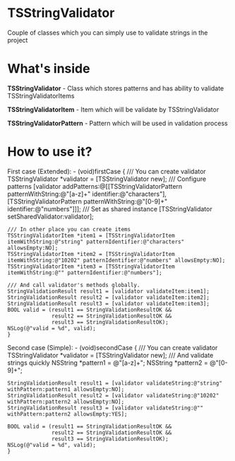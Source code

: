 TSStringValidator
=================

Couple of classes which you can simply use to validate strings in the project

What's inside
==================

**TSStringValidator** - Class which stores patterns and has ability to validate TSStringValidatorItems

**TSStringValidatorItem** - Item which will be validate by TSStringValidator

**TSStringValidatorPattern** - Pattern which will be used in validation process

How to use it?
=================
First case (Extended):
    - (void)firstCase {
    /// You can create validator
    TSStringValidator *validator = [TSStringValidator new];
    /// Configure patterns
    [validator addPatterns:@[[TSStringValidatorPattern patternWithString:@"[a-z]+" identifier:@"characters"],
                             [TSStringValidatorPattern patternWithString:@"[0-9]+" identifier:@"numbers"]]];
    /// Set as shared instance
    [TSStringValidator setSharedValidator:validator];
    
    /// In other place you can create items
    TSStringValidatorItem *item1 = [TSStringValidatorItem itemWithString:@"string" patternIdentifier:@"characters" allowsEmpty:NO];
    TSStringValidatorItem *item2 = [TSStringValidatorItem itemWithString:@"10202" patternIdentifier:@"numbers" allowsEmpty:NO];
    TSStringValidatorItem *item3 = [TSStringValidatorItem itemWithString:@"" patternIdentifier:@"numbers"];
    
    /// And call validator's methods globally.
    StringValidationResult result1 = [validator validateItem:item1];
    StringValidationResult result2 = [validator validateItem:item2];
    StringValidationResult result3 = [validator validateItem:item3];
    BOOL valid = (result1 == StringValidationResultOK &&
                  result2 == StringValidationResultOK &&
                  result3 == StringValidationResultOK);
    NSLog(@"valid = %d", valid);
    }

Second case (Simple):
    - (void)secondCase {
    /// You can create validator
    TSStringValidator *validator = [TSStringValidator new];
    /// And validate strings quickly
    NSString *pattern1 = @"[a-z]+";
    NSString *pattern2 = @"[0-9]+";
    
    StringValidationResult result1 = [validator validateString:@"string" withPattern:pattern1 allowsEmpty:NO];
    StringValidationResult result2 = [validator validateString:@"10202" withPattern:pattern2 allowsEmpty:NO];
    StringValidationResult result3 = [validator validateString:@"" withPattern:pattern2 allowsEmpty:YES];
    
    BOOL valid = (result1 == StringValidationResultOK &&
                  result2 == StringValidationResultOK &&
                  result3 == StringValidationResultOK);
    NSLog(@"valid = %d", valid);
    }
